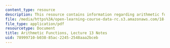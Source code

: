 ```yaml
---
content_type: resource
description: This resource contains information regarding arithmetic functions.
file: /media/https%3A/open-learning-course-data-rc.s3.amazonaws.com/18-781-theory-of-numbers-spring-2012/78999710b03885ac22452548aaa2bceb_MIT18_781S12_lec13.pdf
file_type: application/pdf
resourcetype: Document
title: Arithmetic Functions, Lecture 13 Notes
uid: 78999710-b038-85ac-2245-2548aaa2bceb
---
```

